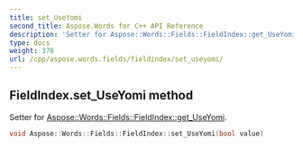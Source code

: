 ```yaml
---
title: set_UseYomi
second_title: Aspose.Words for C++ API Reference
description: 'Setter for Aspose::Words::Fields::FieldIndex::get_UseYomi.'
type: docs
weight: 378
url: /cpp/aspose.words.fields/fieldindex/set_useyomi/
---
```

## FieldIndex.set_UseYomi method


Setter for [Aspose::Words::Fields::FieldIndex::get_UseYomi](../get_useyomi/).

```cpp
void Aspose::Words::Fields::FieldIndex::set_UseYomi(bool value)
```

